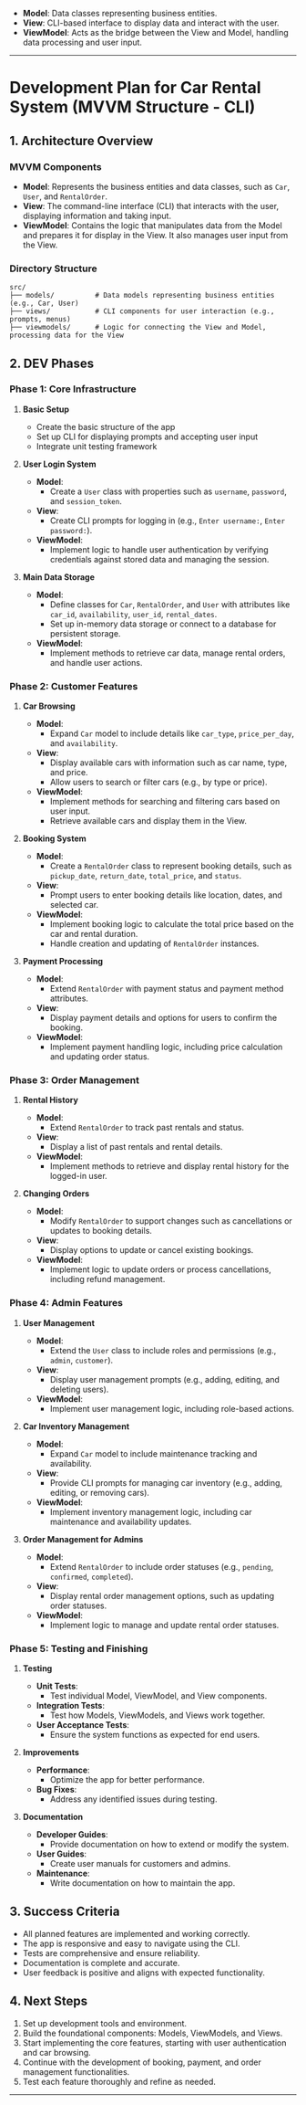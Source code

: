 - **Model**: Data classes representing business entities.
- **View**: CLI-based interface to display data and interact with the user.
- **ViewModel**: Acts as the bridge between the View and Model, handling data processing and user input.

---

# Development Plan for Car Rental System (MVVM Structure - CLI)

## 1. Architecture Overview

### MVVM Components

- **Model**: Represents the business entities and data classes, such as `Car`, `User`, and `RentalOrder`.
- **View**: The command-line interface (CLI) that interacts with the user, displaying information and taking input.
- **ViewModel**: Contains the logic that manipulates data from the Model and prepares it for display in the View. It also manages user input from the View.

### Directory Structure

```
src/
├── models/          # Data models representing business entities (e.g., Car, User)
├── views/           # CLI components for user interaction (e.g., prompts, menus)
├── viewmodels/      # Logic for connecting the View and Model, processing data for the View
```

## 2. DEV Phases

### Phase 1: Core Infrastructure

1. **Basic Setup**
   - Create the basic structure of the app
   - Set up CLI for displaying prompts and accepting user input
   - Integrate unit testing framework

2. **User Login System**
   - **Model**: 
     - Create a `User` class with properties such as `username`, `password`, and `session_token`.
   - **View**: 
     - Create CLI prompts for logging in (e.g., `Enter username:`, `Enter password:`).
   - **ViewModel**: 
     - Implement logic to handle user authentication by verifying credentials against stored data and managing the session.

3. **Main Data Storage**
   - **Model**: 
     - Define classes for `Car`, `RentalOrder`, and `User` with attributes like `car_id`, `availability`, `user_id`, `rental_dates`.
     - Set up in-memory data storage or connect to a database for persistent storage.
   - **ViewModel**: 
     - Implement methods to retrieve car data, manage rental orders, and handle user actions.

### Phase 2: Customer Features

1. **Car Browsing**
   - **Model**: 
     - Expand `Car` model to include details like `car_type`, `price_per_day`, and `availability`.
   - **View**: 
     - Display available cars with information such as car name, type, and price.
     - Allow users to search or filter cars (e.g., by type or price).
   - **ViewModel**: 
     - Implement methods for searching and filtering cars based on user input.
     - Retrieve available cars and display them in the View.

2. **Booking System**
   - **Model**: 
     - Create a `RentalOrder` class to represent booking details, such as `pickup_date`, `return_date`, `total_price`, and `status`.
   - **View**: 
     - Prompt users to enter booking details like location, dates, and selected car.
   - **ViewModel**: 
     - Implement booking logic to calculate the total price based on the car and rental duration.
     - Handle creation and updating of `RentalOrder` instances.

3. **Payment Processing**
   - **Model**: 
     - Extend `RentalOrder` with payment status and payment method attributes.
   - **View**: 
     - Display payment details and options for users to confirm the booking.
   - **ViewModel**: 
     - Implement payment handling logic, including price calculation and updating order status.

### Phase 3: Order Management

1. **Rental History**
   - **Model**: 
     - Extend `RentalOrder` to track past rentals and status.
   - **View**: 
     - Display a list of past rentals and rental details.
   - **ViewModel**: 
     - Implement methods to retrieve and display rental history for the logged-in user.

2. **Changing Orders**
   - **Model**: 
     - Modify `RentalOrder` to support changes such as cancellations or updates to booking details.
   - **View**: 
     - Display options to update or cancel existing bookings.
   - **ViewModel**: 
     - Implement logic to update orders or process cancellations, including refund management.

### Phase 4: Admin Features

1. **User Management**
   - **Model**: 
     - Extend the `User` class to include roles and permissions (e.g., `admin`, `customer`).
   - **View**: 
     - Display user management prompts (e.g., adding, editing, and deleting users).
   - **ViewModel**: 
     - Implement user management logic, including role-based actions.

2. **Car Inventory Management**
   - **Model**: 
     - Expand `Car` model to include maintenance tracking and availability.
   - **View**: 
     - Provide CLI prompts for managing car inventory (e.g., adding, editing, or removing cars).
   - **ViewModel**: 
     - Implement inventory management logic, including car maintenance and availability updates.

3. **Order Management for Admins**
   - **Model**: 
     - Extend `RentalOrder` to include order statuses (e.g., `pending`, `confirmed`, `completed`).
   - **View**: 
     - Display rental order management options, such as updating order statuses.
   - **ViewModel**: 
     - Implement logic to manage and update rental order statuses.

### Phase 5: Testing and Finishing

1. **Testing**
   - **Unit Tests**: 
     - Test individual Model, ViewModel, and View components.
   - **Integration Tests**: 
     - Test how Models, ViewModels, and Views work together.
   - **User Acceptance Tests**: 
     - Ensure the system functions as expected for end users.

2. **Improvements**
   - **Performance**: 
     - Optimize the app for better performance.
   - **Bug Fixes**: 
     - Address any identified issues during testing.

3. **Documentation**
   - **Developer Guides**: 
     - Provide documentation on how to extend or modify the system.
   - **User Guides**: 
     - Create user manuals for customers and admins.
   - **Maintenance**: 
     - Write documentation on how to maintain the app.

## 3. Success Criteria

- All planned features are implemented and working correctly.
- The app is responsive and easy to navigate using the CLI.
- Tests are comprehensive and ensure reliability.
- Documentation is complete and accurate.
- User feedback is positive and aligns with expected functionality.

## 4. Next Steps

1. Set up development tools and environment.
2. Build the foundational components: Models, ViewModels, and Views.
3. Start implementing the core features, starting with user authentication and car browsing.
4. Continue with the development of booking, payment, and order management functionalities.
5. Test each feature thoroughly and refine as needed.

---
